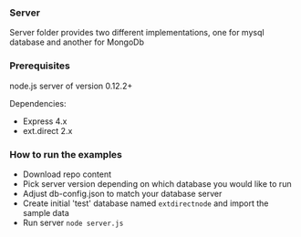 ### Server

Server folder provides two different implementations, one for mysql database and another for MongoDb

### Prerequisites 
node.js server of version 0.12.2+ 

Dependencies:
* Express 4.x
* ext.direct 2.x

### How to run the examples

* Download repo content
* Pick server version depending on which database you would like to run
* Adjust db-config.json to match your database server
* Create initial 'test' database named `extdirectnode` and import the sample data
* Run server `node server.js`